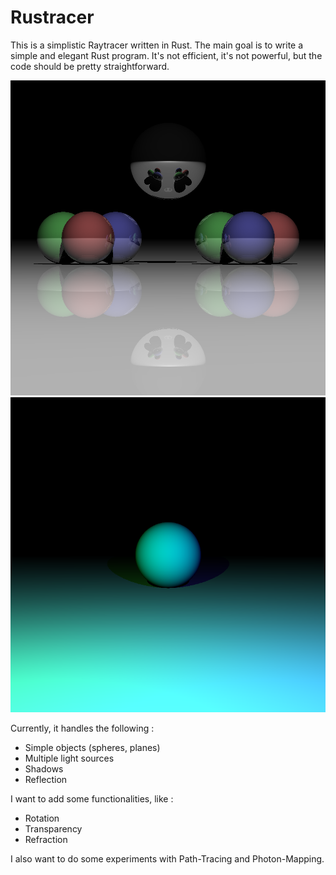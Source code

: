 Rustracer
=========

This is a simplistic Raytracer written in Rust. The main goal is to write a simple and elegant Rust program. It's not efficient, it's not powerful, but the code should be pretty straightforward.

![Reflection](examples/reflection.png)
![In progress](examples/inprogress.png)

Currently, it handles the following :

- Simple objects (spheres, planes)
- Multiple light sources
- Shadows
- Reflection

I want to add some functionalities, like :

- Rotation
- Transparency
- Refraction

I also want to do some experiments with Path-Tracing and Photon-Mapping.
